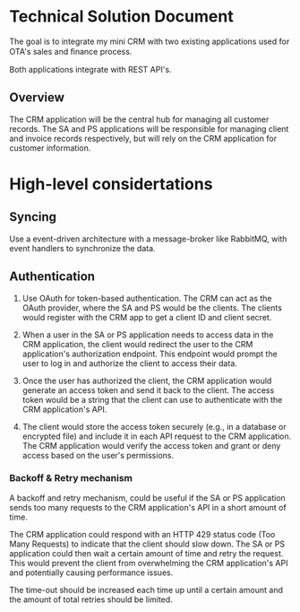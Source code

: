 # Technical Solution Document
The goal is to integrate my mini CRM with two existing applications used for OTA's sales and ﬁnance process.

Both applications integrate with REST API's.

## Overview

The CRM application will be the central hub for managing all customer records. The SA and PS applications will be responsible for managing client and invoice records respectively, but will rely on the CRM application for customer information.

# High-level considertations

## Syncing
Use a event-driven architecture with a message-broker like RabbitMQ, with event handlers to synchronize the data.

## Authentication
1) Use OAuth for token-based authentication. The CRM can act as the OAuth provider, where the SA and PS would be the clients.
The clients would register with the CRM app to get a client ID and client secret.

2) When a user in the SA or PS application needs to access data in the CRM application, the client would redirect the user to the CRM application's authorization endpoint. This endpoint would prompt the user to log in and authorize the client to access their data.

3) Once the user has authorized the client, the CRM application would generate an access token and send it back to the client. The access token would be a string that the client can use to authenticate with the CRM application's API.

4) The client would store the access token securely (e.g., in a database or encrypted file) and include it in each API request to the CRM application. The CRM application would verify the access token and grant or deny access based on the user's permissions.


### Backoff & Retry mechanism
A backoff and retry mechanism, could be useful if the SA or PS application sends too many requests to the CRM application's API in a short amount of time.

The CRM application could respond with an HTTP 429 status code (Too Many Requests) to indicate that the client should slow down. The SA or PS application could then wait a certain amount of time  and retry the request. This would prevent the client from overwhelming the CRM application's API and potentially causing performance issues.

The time-out should be increased each time up until a certain amount and the amount of total retries should be limited.